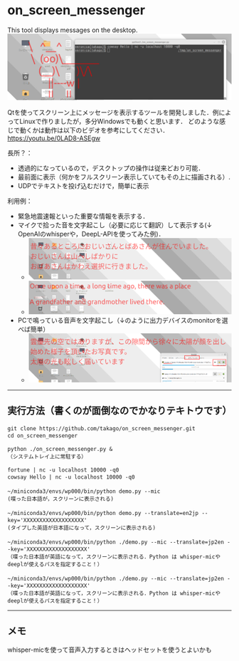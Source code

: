 # on_screen_messenger
This tool displays messages on the desktop.
   ![](https://github.com/takago/on_screen_messenger/blob/main/screenshot03.png)
   
Qtを使ってスクリーン上にメッセージを表示するツールを開発しました．例によってLinuxで作りましたが，多分Windowsでも動くと思います．
どのような感じで動くかは動作は以下のビデオを参考にしてください． https://youtu.be/0LAD8-ASEgw

長所？：
 - 透過的になっているので，デスクトップの操作は従来どおり可能．
 - 最前面に表示（何かをフルスクリーン表示していてもその上に描画される）.
 - UDPでテキストを投げ込むだけで，簡単に表示

利用例：
 - 緊急地震速報といった重要な情報を表示する．
 - マイクで拾った音を文字起こし（必要に応じて翻訳）して表示する(↓ OpenAIのwhisperや，DeepL-APIを使ってみた例)．
   - ![](https://github.com/takago/on_screen_messenger/blob/main/screenshot00.png)
   - ![](https://github.com/takago/on_screen_messenger/blob/main/screenshot01.png)
 - PCで鳴っている音声を文字起こし（↓のように出力デバイスのmonitorを選べば簡単）
   - ![](https://github.com/takago/on_screen_messenger/blob/main/screenshot02.png)

----
## 実行方法（書くのが面倒なのでかなりテキトウです）
```
git clone https://github.com/takago/on_screen_messenger.git
cd on_screen_messenger
```

```
python ./on_screen_messenger.py &
（システムトレイ上に常駐する）
```

```
fortune | nc -u localhost 10000 -q0
cowsay Hello | nc -u localhost 10000 -q0

~/miniconda3/envs/wp000/bin/python demo.py --mic
(喋った日本語が，スクリーンに表示される)

~/miniconda3/envs/wp000/bin/python demo.py --translate=en2jp --key='XXXXXXXXXXXXXXXXXXX'
(タイプした英語が日本語になって，スクリーンに表示される)

~/miniconda3/envs/wp000/bin/python ./demo.py --mic --translate=jp2en --key='XXXXXXXXXXXXXXXXXXX'
（喋った日本語が英語になって，スクリーンに表示される．Python は whisper-micやdeeplが使えるパスを指定すること！）

~/miniconda3/envs/wp000/bin/python ./demo.py --mic --translate=jp2en --key='XXXXXXXXXXXXXXXXXXX'
（喋った日本語が英語になって，スクリーンに表示される．Python は whisper-micやdeeplが使えるパスを指定すること！）
```

----
## メモ
whisper-micを使って音声入力するときはヘッドセットを使うとよいかも
